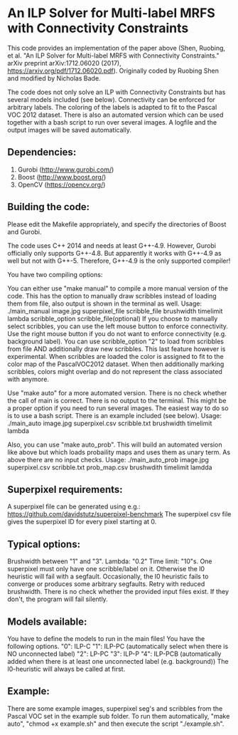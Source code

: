 # An ILP Solver for Multi-label MRFS with Connectivity Constraints
This code provides an implementation of the paper above (Shen, Ruobing, et al. "An ILP Solver for Multi-label MRFS with Connectivity Constraints." arXiv preprint arXiv:1712.06020 (2017), https://arxiv.org/pdf/1712.06020.pdf). Originally coded by Ruobing Shen and modified by Nicholas Bade.

The code does not only solve an ILP with Connectivity Constraints but has several models included (see below). Connectivity can be enforced for arbitrary labels. The coloring of the labels is adapted to fit to the Pascal VOC 2012 dataset. There is also an automated version which can be used together with a bash script to run over several images. A logfile and the output images will be saved automatically.


## Dependencies:
1) Gurobi (http://www.gurobi.com/)
2) Boost (http://www.boost.org/)
3) OpenCV (https://opencv.org/)

## Building the code:
Please edit the Makefile appropriately, and specify the directories of Boost and Gurobi.

The code uses C++ 2014 and needs at least G++-4.9. However, Gurobi officially only supports G++-4.8. But apparently it works with G++-4.9 as well but not with G++-5. Therefore, G++-4.9 is the only supported compiler!

You have two compiling options:

You can either use "make manual" to compile a more manual version of the code. This has the option to manually draw scribbles instead of loading them from file, also output is shown in the terminal as well.
Usage: ./main_manual image.jpg superpixel_file scribble_file brushwidth timelimit lambda scribble_option scribble_file(optional)
If you choose to manually select scribbles, you can use the left mouse button to enforce connectivity. Use the right mouse button if you do not want to enforce connectivity (e.g. background label). You can use scribble_option "2" to load from scribbles from file AND additionally draw new scribbles. This last feature however is experimental. When scribbles are loaded the color is assigned to fit to the color map of the PascalVOC2012 dataset. When then additionally marking scribbles, colors might overlap and do not represent the class associated with anymore.


Use "make auto" for a more automated version. There is no check whether the call of main is correct. There is no output to the terminal. This might be a proper option if you need to run several images. The easiest way to do so is to use a bash script. There is an example included (see below).
Usage: ./main_auto image.jpg superpixel.csv scribble.txt brushwidth timelimit lambda

Also, you can use "make auto_prob". This will build an automated version like above but which loads probaility maps and uses them as unary term. As above there are no input checks.
Usage: ./main_auto_prob image.jpg superpixel.csv scribble.txt prob_map.csv brushwdith timelimit lamdda

## Superpixel requirements:
A superpixel file can be generated using e.g.:
https://github.com/davidstutz/superpixel-benchmark
The superpixel csv file gives the superpixel ID for every pixel starting at 0.

## Typical options:
Brushwidth between "1" and "3". Lambda: "0.2" Time limit: "10"s.
One superpixel must only have one scribble/label on it. Otherwise the l0 heuristic will fail with a segfault. Occasionally, the l0 heuristic fails to converge or produces some arbitrary segfaults. Retry with reduced brushwidth. There is no check whether the provided input files exist. If they don't, the program will fail silently.

## Models available:
You have to define the models to run in the main files! You have the following options.
"0": ILP-C
"1": ILP-PC (automatically select when there is NO unconnected label)
"2": LP-PC
"3": ILP-P
"4": ILP-PCB (automatically added when there is at least one unconnected label (e.g. background))
The l0-heuristic will always be called at first.

## Example:
There are some example images, superpixel seg's and scribbles from the Pascal VOC set in the example sub folder.
To run them automatically, "make auto", "chmod +x example.sh" and then execute the script "./example.sh".
